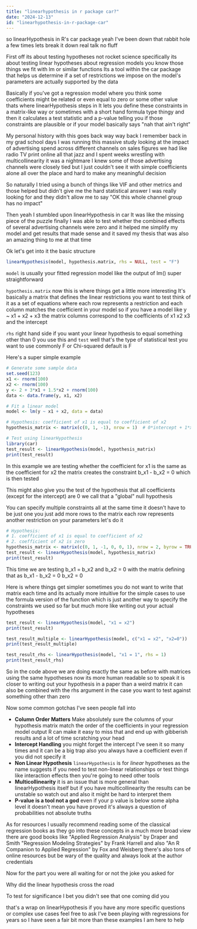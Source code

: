```yaml
---
title: "linearhypothesis in r package car?"
date: "2024-12-13"
id: "linearhypothesis-in-r-package-car"
---
```


 so linearHypothesis in R's car package yeah I've been down that rabbit hole a few times lets break it down real talk no fluff

First off its about testing hypotheses not rocket science specifically its about testing linear hypotheses about regression models you know those things we fit with lm or similar functions Its a tool within the car package that helps us determine if a set of restrictions we impose on the model's parameters are actually supported by the data

Basically if you've got a regression model where you think some coefficients might be related or even equal to zero or some other value thats where linearHypothesis steps in It lets you define these constraints in a matrix-like way or sometimes with a short hand formula type thingy and then it calculates a test statistic and a p-value telling you if those constraints are plausible or if your model basically says "nah that ain't right"

My personal history with this goes back way way back I remember back in my grad school days I was running this massive study looking at the impact of advertising spend across different channels on sales figures we had like radio TV print online all that jazz and I spent weeks wrestling with multicollinearity it was a nightmare I knew some of those advertising channels were closely tied but I just couldn't see it with simple coefficients alone all over the place and hard to make any meaningful decision

So naturally I tried using a bunch of things like VIF and other metrics and those helped but didn't give me the hard statistical answer I was really looking for and they didn't allow me to say "OK this whole channel group has no impact"

Then yeah I stumbled upon linearHypothesis in car It was like the missing piece of the puzzle finally I was able to test whether the combined effects of several advertising channels were zero and it helped me simplify my model and get results that made sense and it saved my thesis that was also an amazing thing to me at that time

Ok let's get into it the basic structure

```R
linearHypothesis(model, hypothesis.matrix, rhs = NULL, test = "F")
```

`model` is usually your fitted regression model like the output of lm() super straightforward

`hypothesis.matrix` now this is where things get a little more interesting It's basically a matrix that defines the linear restrictions you want to test think of it as a set of equations where each row represents a restriction and each column matches the coefficient in your model so if you have a model like y ~ x1 + x2 + x3 the matrix columns correspond to the coefficients of x1 x2 x3 and the intercept

`rhs` right hand side if you want your linear hypothesis to equal something other than 0 you use this and `test`  well that's the type of statistical test you want to use commonly F or Chi-squared default is F

Here's a super simple example

```R
# Generate some sample data
set.seed(123)
x1 <- rnorm(100)
x2 <- rnorm(100)
y <- 2 + 3*x1 + 1.5*x2 + rnorm(100)
data <- data.frame(y, x1, x2)

# Fit a linear model
model <- lm(y ~ x1 + x2, data = data)

# Hypothesis: coefficient of x1 is equal to coefficient of x2
hypothesis_matrix <- matrix(c(0, 1, -1), nrow = 1)  # 0*intercept + 1*x1 - 1*x2 = 0

# Test using linearHypothesis
library(car)
test_result <- linearHypothesis(model, hypothesis_matrix)
print(test_result)

```

In this example we are testing whether the coefficient for x1 is the same as the coefficient for x2 the matrix creates the constraint b_x1 - b_x2 = 0 which is then tested

This might also give you the test of the hypothesis that all coefficients (except for the intercept) are 0 we call that a "global" null hypothesis

You can specify multiple constraints all at the same time it doesn't have to be just one you just add more rows to the matrix each row represents another restriction on your parameters let's do it

```R
# Hypothesis:
# 1. coefficient of x1 is equal to coefficient of x2
# 2. coefficient of x2 is zero
hypothesis_matrix <- matrix(c(0, 1, -1, 0, 0, 1), nrow = 2, byrow = TRUE)
test_result <- linearHypothesis(model, hypothesis_matrix)
print(test_result)

```

This time we are testing b_x1 = b_x2 and b_x2 = 0 with the matrix defining that as
b_x1 - b_x2 = 0
b_x2 = 0

Here is where things get simpler sometimes you do not want to write that matrix each time and its actually more intuitive for the simple cases to use the formula version of the function which is just another way to specify the constraints we used so far but much more like writing out your actual hypotheses

```R
test_result <- linearHypothesis(model, "x1 = x2")
print(test_result)

test_result_multiple <- linearHypothesis(model, c("x1 = x2", "x2=0"))
print(test_result_multiple)

test_result_rhs <- linearHypothesis(model, "x1 = 1", rhs = 1)
print(test_result_rhs)
```

So in the code above we are doing exactly the same as before with matrices using the same hypotheses now its more human readable so to speak it is closer to writing out your hypothesis in a paper than a weird matrix it can also be combined with the rhs argument in the case you want to test against something other than zero

Now some common gotchas I've seen people fall into

*   **Column Order Matters** Make absolutely sure the columns of your hypothesis matrix match the order of the coefficients in your regression model output R can make it easy to miss that and end up with gibberish results and a lot of time scratching your head
*   **Intercept Handling** you might forget the intercept I've seen it so many times and it can be a big trap also you always have a coefficient even if you did not specify it
*   **Non Linear Hypothesis**  `linearHypothesis` is for *linear* hypotheses as the name suggests if you need to test non-linear relationships or test things like interaction effects then you're going to need other tools
*   **Multicollinearity** it is an issue that is more general than linearHypothesis itself but if you have multicollinearity the results can be unstable so watch out and also it might be hard to interpret them
*   **P-value is a tool not a god** even if your p value is below some alpha level it doesn't mean you have proved it's always a question of probabilities not absolute truths

As for resources I usually recommend reading some of the classical regression books as they go into these concepts in a much more broad view there are good books like "Applied Regression Analysis" by Draper and Smith "Regression Modeling Strategies" by Frank Harrell and also "An R Companion to Applied Regression" by Fox and Weisberg there's also tons of online resources but be wary of the quality and always look at the author credentials

Now for the part you were all waiting for or not the joke you asked for

Why did the linear hypothesis cross the road

To test for significance I bet you didn't see that one coming did you

that's a wrap on linearHypothesis if you have any more specific questions or complex use cases feel free to ask I’ve been playing with regressions for years so I have seen a fair bit more than these examples I am here to help
